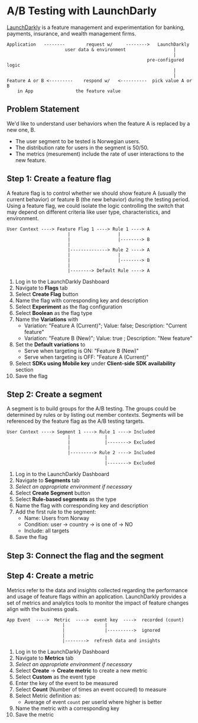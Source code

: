 # A/B Testing with LaunchDarly
[LaunchDarkly](https://launchdarkly.com) is a feature management and experimentation for banking, payments, insurance, and wealth management firms.
```
Application   --------        request w/     -------->   LaunchDarkly
                      user data & environment                  |
                                                               |
                                                     pre-configured logic
                                                               |
                                                               |
Feature A or B <---------    respond w/   <----------  pick value A or B
    in App                the feature value
```

## Problem Statement
We'd like to understand user behaviors when the feature A is replaced by a new one, B.
* The user segment to be tested is Norwegian users.
* The distribution rate for users in the segment is 50/50.
* The metrics (mesurement) include the rate of user interactions to the new feature.

## Step 1: Create a feature flag
A feature flag is to control whether we should show feature A (usually the current behavior) or feature B (the new behavior) during the testing period. Using a feature flag, we could isolate the logic controlling the switch that may depend on different criteria like user type, characteristics, and environment.
```
User Context ----> Feature Flag 1 ----> Rule 1 ----> A
                       |                  |
                       |                  |--------> B
                       |
                       |--------------> Rule 2 ----> A
                       |                  |
                       |                  |--------> B
                       |
                       |--------> Default Rule ----> A
```
1. Log in to the LaunchDarkly Dashboard
2. Navigate to **Flags** tab
3. Select **Create Flag** button
4. Name the flag with corresponding key and description
5. Select **Experiment** as the flag configuration
6. Select **Boolean** as the flag type
7. Name the **Variations** with
    - Variation: "Feature A (Current)"; Value: false; Description: "Current feature"
    - Variation: "Feature B (New)"; Value: true ; Description: "New feature"
8. Set the **Default variations** to
    - Serve when targeting is ON: "Feature B (New)"
    - Serve when targeting is OFF: "Feature A (Current)"
9. Select **SDKs using Mobile key** under **Client-side SDK availability** section
10. Save the flag

## Step 2: Create a segment
A segment is to build groups for the A/B testing. The groups could be determined by rules or by listing out member contexts. Segments will be referenced by the feature flag as the A/B testing targets.
```
User Context ----> Segment 1 ----> Rule 1 ----> Included
                       |             |
                       |             |--------> Excluded
                       |
                       |---------> Rule 2 ----> Included
                                     |
                                     |--------> Excluded
```
1. Log in to the LaunchDarkly Dashboard
2. Navigate to **Segments** tab
3. _Select an appropriate environment if necessary_
4. Select **Create Segment** button
5. Select **Rule-based segments** as the type
6. Name the flag with corresponding key and description
7. Add the first rule to the segment:
     - Name: Users from Norway
     - Condition: user -> country -> is one of -> NO
     - Include: all targets
8. Save the flag

## Step 3: Connect the flag and the segment

## Step 4: Create a metric
Metrics refer to the data and insights collected regarding the performance and usage of feature flags within an application. LaunchDarkly provides a set of metrics and analytics tools to monitor the impact of feature changes align with the business goals.
```
App Event  ---->  Metric  ---->  event key  ---->  recorded (count)
                     |               |
                     |               |---------->  ignored
                     |
                     |-------->  refresh data and insights
```
1. Log in to the LaunchDarkly Dashboard
2. Navigate to **Metrics** tab
3. _Select an appropriate environment if necessary_
4. Select **Create** -> **Create metric** to create a new metric
5. Select **Custom** as the event type
6. Enter the key of the event to be measured
7. Select **Count** (Number of times an event occured) to measure
8. Select Metric definition as:
     - Average of event `count` per userId where higher is better
9. Name the metric with a corresponding key
10. Save the metric

